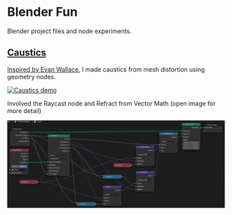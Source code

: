 # Blender Fun
Blender project files and node experiments.

## [Caustics](caustics.blend)
[Inspired by Evan Wallace](https://medium.com/@evanwallace/rendering-realtime-caustics-in-webgl-2a99a29a0b2c), I made caustics from mesh distortion using geometry nodes.

[<img src="images/causticanim.gif?raw=true" width="480" alt="Caustics demo">](caustics.blend)

Involved the Raycast node and Refract from Vector Math (open image for more detail)

<img src="images/causticnodes.png?raw=true" alt="Caustics demo">
